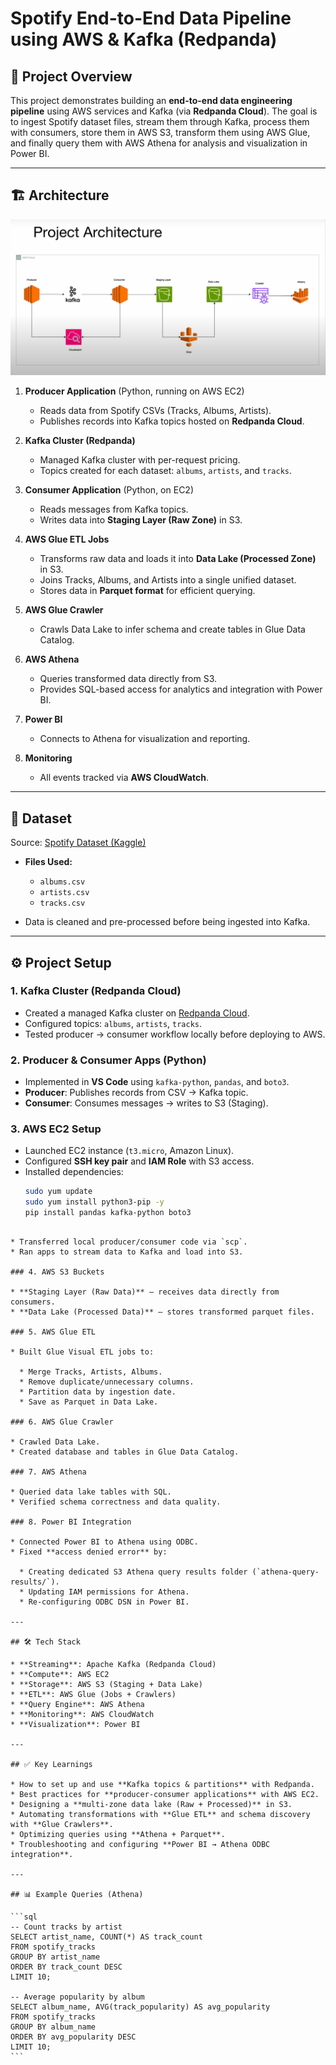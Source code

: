 # Spotify End-to-End Data Pipeline using AWS & Kafka (Redpanda)

## 📌 Project Overview
This project demonstrates building an **end-to-end data engineering pipeline** using AWS services and Kafka (via **Redpanda Cloud**). The goal is to ingest Spotify dataset files, stream them through Kafka, process them with consumers, store them in AWS S3, transform them using AWS Glue, and finally query them with AWS Athena for analysis and visualization in Power BI.



---

## 🏗️ Architecture
![Architecture Diagram](src/architecture.png)

1. **Producer Application** (Python, running on AWS EC2)  
   - Reads data from Spotify CSVs (Tracks, Albums, Artists).  
   - Publishes records into Kafka topics hosted on **Redpanda Cloud**.  

2. **Kafka Cluster (Redpanda)**  
   - Managed Kafka cluster with per-request pricing.  
   - Topics created for each dataset: `albums`, `artists`, and `tracks`.  

3. **Consumer Application** (Python, on EC2)  
   - Reads messages from Kafka topics.  
   - Writes data into **Staging Layer (Raw Zone)** in S3.  

4. **AWS Glue ETL Jobs**  
   - Transforms raw data and loads it into **Data Lake (Processed Zone)** in S3.  
   - Joins Tracks, Albums, and Artists into a single unified dataset.  
   - Stores data in **Parquet format** for efficient querying.  

5. **AWS Glue Crawler**  
   - Crawls Data Lake to infer schema and create tables in Glue Data Catalog.  

6. **AWS Athena**  
   - Queries transformed data directly from S3.  
   - Provides SQL-based access for analytics and integration with Power BI.  

7. **Power BI**  
   - Connects to Athena for visualization and reporting.  

8. **Monitoring**  
   - All events tracked via **AWS CloudWatch**.  

---

## 📂 Dataset
Source: [Spotify Dataset (Kaggle)](https://www.kaggle.com/datasets/tonygordonjr/spotify-dataset-2023)  

- **Files Used:**  
  - `albums.csv`  
  - `artists.csv`  
  - `tracks.csv`  

- Data is cleaned and pre-processed before being ingested into Kafka.  

---

## ⚙️ Project Setup

### 1. Kafka Cluster (Redpanda Cloud)
- Created a managed Kafka cluster on [Redpanda Cloud](https://cloud.redpanda.com/).  
- Configured topics: `albums`, `artists`, `tracks`.  
- Tested producer → consumer workflow locally before deploying to AWS.  

### 2. Producer & Consumer Apps (Python)
- Implemented in **VS Code** using `kafka-python`, `pandas`, and `boto3`.  
- **Producer**: Publishes records from CSV → Kafka topic.  
- **Consumer**: Consumes messages → writes to S3 (Staging).  

### 3. AWS EC2 Setup
- Launched EC2 instance (`t3.micro`, Amazon Linux).  
- Configured **SSH key pair** and **IAM Role** with S3 access.  
- Installed dependencies:
  ```bash
  sudo yum update
  sudo yum install python3-pip -y
  pip install pandas kafka-python boto3
````

* Transferred local producer/consumer code via `scp`.
* Ran apps to stream data to Kafka and load into S3.

### 4. AWS S3 Buckets

* **Staging Layer (Raw Data)** – receives data directly from consumers.
* **Data Lake (Processed Data)** – stores transformed parquet files.

### 5. AWS Glue ETL

* Built Glue Visual ETL jobs to:

  * Merge Tracks, Artists, Albums.
  * Remove duplicate/unnecessary columns.
  * Partition data by ingestion date.
  * Save as Parquet in Data Lake.

### 6. AWS Glue Crawler

* Crawled Data Lake.
* Created database and tables in Glue Data Catalog.

### 7. AWS Athena

* Queried data lake tables with SQL.
* Verified schema correctness and data quality.

### 8. Power BI Integration

* Connected Power BI to Athena using ODBC.
* Fixed **access denied error** by:

  * Creating dedicated S3 Athena query results folder (`athena-query-results/`).
  * Updating IAM permissions for Athena.
  * Re-configuring ODBC DSN in Power BI.

---

## 🛠️ Tech Stack

* **Streaming**: Apache Kafka (Redpanda Cloud)
* **Compute**: AWS EC2
* **Storage**: AWS S3 (Staging + Data Lake)
* **ETL**: AWS Glue (Jobs + Crawlers)
* **Query Engine**: AWS Athena
* **Monitoring**: AWS CloudWatch
* **Visualization**: Power BI

---

## ✅ Key Learnings

* How to set up and use **Kafka topics & partitions** with Redpanda.
* Best practices for **producer-consumer applications** with AWS EC2.
* Designing a **multi-zone data lake (Raw + Processed)** in S3.
* Automating transformations with **Glue ETL** and schema discovery with **Glue Crawlers**.
* Optimizing queries using **Athena + Parquet**.
* Troubleshooting and configuring **Power BI → Athena ODBC integration**.

---

## 📊 Example Queries (Athena)

```sql
-- Count tracks by artist
SELECT artist_name, COUNT(*) AS track_count
FROM spotify_tracks
GROUP BY artist_name
ORDER BY track_count DESC
LIMIT 10;

-- Average popularity by album
SELECT album_name, AVG(track_popularity) AS avg_popularity
FROM spotify_tracks
GROUP BY album_name
ORDER BY avg_popularity DESC
LIMIT 10;
```

